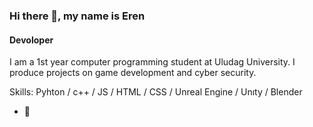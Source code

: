 ### Hi there 👋, my name is Eren 
#### Devoloper

I am a 1st year computer programming student at Uludag University. I produce projects on game development and cyber security.

Skills: Pyhton / c++ / JS / HTML / CSS / Unreal Engine / Unıty / Blender

- 🔭 




